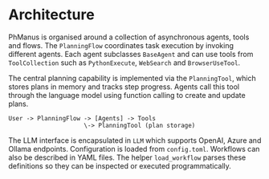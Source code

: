 # Architecture

PhManus is organised around a collection of asynchronous agents, tools and flows.
The `PlanningFlow` coordinates task execution by invoking different agents. Each agent
subclasses `BaseAgent` and can use tools from `ToolCollection` such as `PythonExecute`,
`WebSearch` and `BrowserUseTool`.

The central planning capability is implemented via the `PlanningTool`, which stores
plans in memory and tracks step progress. Agents call this tool through the language
model using function calling to create and update plans.

```
User -> PlanningFlow -> [Agents] -> Tools
                     \-> PlanningTool (plan storage)
```

The LLM interface is encapsulated in `LLM` which supports OpenAI, Azure and Ollama
endpoints.  Configuration is loaded from `config.toml`.
Workflows can also be described in YAML files. The helper `load_workflow` parses these definitions so they can be inspected or executed programmatically.
